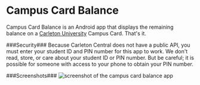 Campus Card Balance
===================

Campus Card Balance is an Android app that displays the remaining balance on a [Carleton University](http://www.carleton.ca) Campus Card. That's it. 

###Security###
Because Carleton Central does not have a public API, you must enter your student ID and PIN number for this app to work. We don't read, store, or care about your student ID or PIN number.  But be careful; it is possible for someone with access to your phone to obtain your PIN number.

###Screenshots###
![screenshot of the campus card balance app](https://binaryparadox.net/d/CCBalanceSS.png "App Screenshot")